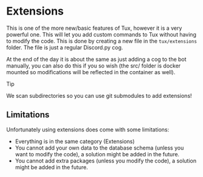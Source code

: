 # Extensions

This is one of the more new/basic features of Tux, however it is a very powerful one. This will let you add custom commands to Tux without having to modify the code. This is done by creating a new file in the `tux/extensions` folder. The file is just a regular Discord.py cog.

At the end of the day it is about the same as just adding a cog to the bot manually, you can also do this if you so wish (the src/ folder is docker mounted so modifications will be reflected in the container as well).

> [!TIP]
> We scan subdirectories so you can use git submodules to add extensions!

## Limitations

Unfortunately using extensions does come with some limitations:

- Everything is in the same category (Extensions)
- You cannot add your own data to the database schema (unless you want to modify the code), a solution might be added in the future.
- You cannot add extra packages (unless you modify the code), a solution might be added in the future.
